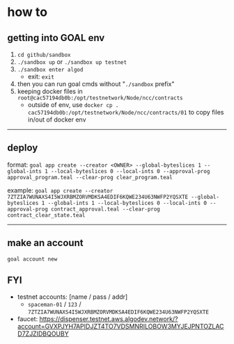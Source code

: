 # how to

## getting into GOAL env

1. `cd github/sandbox`
2. `./sandbox up` or `./sandbox up testnet`
3. `./sandbox enter algod`
    - exit: `exit`
4. then you can run goal cmds without "`./sandbox` prefix"
5. keeping docker files in `root@cac57194db0b:/opt/testnetwork/Node/ncc/contracts`
    - outside of env, use `docker cp . cac57194db0b:/opt/testnetwork/Node/ncc/contracts/01` to copy files in/out of docker env

---

## deploy

format:
`goal app create --creator <OWNER> --global-byteslices 1 --global-ints 1 --local-byteslices 0 --local-ints 0 --approval-prog approval_program.teal --clear-prog clear_program.teal`

example:
`goal app create --creator 7ZTZIA7WUNAXS4I5WJXRBMZORVMDKSA4EDIF6KQWE234U63NWFP2YQSXTE --global-byteslices 1 --global-ints 1 --local-byteslices 0 --local-ints 0 --approval-prog contract_approval.teal --clear-prog contract_clear_state.teal`

---

## make an account

`goal account new`

## FYI

-   testnet accounts: [name / pass / addr]
    -   `spaceman-01` / `123` / `7ZTZIA7WUNAXS4I5WJXRBMZORVMDKSA4EDIF6KQWE234U63NWFP2YQSXTE`
-   faucet: https://dispenser.testnet.aws.algodev.network/?account=GVXPJYH7APIDJZT4TO7VDSMNRILOBOW3MYJEJPNTOZLACD7ZJZIDBQOUBY
